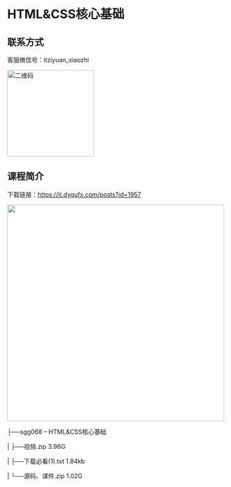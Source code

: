 # HTML&#038;CSS核心基础

## 联系方式

客服微信号：itziyuan_xiaozhi

<img src="https://ziyuanyun.oss-cn-guangzhou.aliyuncs.com/common/20240614073449/666b82192834a.jpg" width="200" height="200" alt="二维码">

## 课程简介

下载链接：https://it.dyqufx.com/posts?id=1957

<img src="https://ziyuanyun.oss-cn-guangzhou.aliyuncs.com/yun/20240515183614/6644901e03936.jpg" width="500" alt="">

  ├──sgg068 &#8211; HTML&amp;CSS核心基础

 | ├──视频.zip 3.96G

 | ├──下载必看(1).txt 1.84kb

 | └──源码、课件.zip 1.02G

  